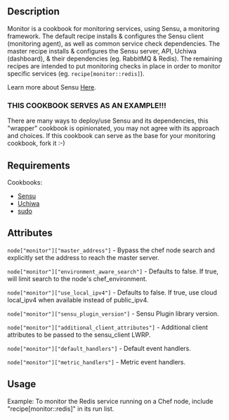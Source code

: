 ## Description

Monitor is a cookbook for monitoring services, using Sensu, a
monitoring framework. The default recipe installs & configures the
Sensu client (monitoring agent), as well as common service check
dependencies. The master recipe installs & configures the Sensu server,
API, Uchiwa (dashboard), & their dependencies (eg. RabbitMQ & Redis).
The remaining recipes are intended to put monitoring checks in place
in order to monitor specific services (eg. `recipe[monitor::redis]`).

Learn more about Sensu [Here](http://sensuapp.org/docs).

### THIS COOKBOOK SERVES AS AN EXAMPLE!!!

There are many ways to deploy/use Sensu and its dependencies, this
"wrapper" cookbook is opinionated, you may not agree with its approach
and choices. If this cookbook can serve as the base for your
monitoring cookbook, fork it :-)

## Requirements

Cookbooks:

- [Sensu](http://community.opscode.com/cookbooks/sensu)
- [Uchiwa](http://community.opscode.com/cookbooks/uchiwa)
- [sudo](http://community.opscode.com/cookbooks/sudo)

## Attributes

`node["monitor"]["master_address"]` - Bypass the chef node search and
explicitly set the address to reach the master server.

`node["monitor"]["environment_aware_search"]` - Defaults to false.
If true, will limit search to the node's chef_environment.

`node["monitor"]["use_local_ipv4"]` - Defaults to false. If true,
use cloud local\_ipv4 when available instead of public\_ipv4.

`node["monitor"]["sensu_plugin_version"]` - Sensu Plugin library
version.

`node["monitor"]["additional_client_attributes"]` - Additional client
attributes to be passed to the sensu_client LWRP.

`node["monitor"]["default_handlers"]` - Default event handlers.

`node["monitor"]["metric_handlers"]` - Metric event handlers.

## Usage

Example: To monitor the Redis service running on a Chef node, include
"recipe[monitor::redis]" in its run list.
